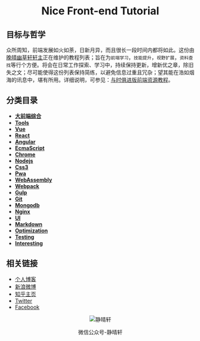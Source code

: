 <h1 align="center">Nice Front-end Tutorial</h1>


## 目标与哲学

众所周知，前端发展如火如荼，日新月异，而且很长一段时间内都将如此。这份由[晚晴幽草轩轩主](https://jeffjade.com)正在维护的教程列表；旨在为`前端学习`，`技能提升`，`视野扩展`，`资料查找`等行个方便。将会在日常工作探索、学习中，持续保持更新，增新优之章，除旧失之文；尽可能使得这份列表保持简练，以避免信息过重且冗杂；望其能在浩如烟海的讯息中，堪有所用。详细说明，可参见：[与时俱进版前端资源教程](https://www.jeffjade.com/2017/09/28/127-nice-front-end-tutorial/)。

## 分类目录

- [**大前端综合**](https://github.com/nicejade/nice-front-end-tutorial/blob/master/tutorial/front-end-tutorial.md)
- [**Tools**](https://github.com/nicejade/nice-front-end-tutorial/blob/master/tutorial/tools-tutorial.md)
- [**Vue**](https://github.com/nicejade/nice-front-end-tutorial/blob/master/tutorial/vue-tutorial.md)
- [**React**](https://github.com/nicejade/nice-front-end-tutorial/blob/master/tutorial/react-tutorial.md)
- [**Angular**](https://github.com/nicejade/nice-front-end-tutorial/blob/master/tutorial/angular-tutorial.md)
- [**EcmaScript**](https://github.com/nicejade/nice-front-end-tutorial/blob/master/tutorial/ecmascript-tutorial.md)
- [**Chrome**](https://github.com/nicejade/nice-front-end-tutorial/blob/master/tutorial/chrome-tutorial.md)
- [**Nodejs**](https://github.com/nicejade/nice-front-end-tutorial/blob/master/tutorial/nodejs-tutorial.md)
- [**Css3**](https://github.com/nicejade/nice-front-end-tutorial/blob/master/tutorial/css3-tutorial.md)
- [**Pwa**](https://github.com/nicejade/nice-front-end-tutorial/blob/master/tutorial/pwa-tutorial.md)
- [**WebAssembly**](https://github.com/nicejade/nice-front-end-tutorial/blob/master/tutorial/webAssembly.md)
- [**Webpack**](https://github.com/nicejade/nice-front-end-tutorial/blob/master/tutorial/webpack-tutorial.md)
- [**Gulp**](https://github.com/nicejade/nice-front-end-tutorial/blob/master/tutorial/gulp-tutorial.md)
- [**Git**](https://github.com/nicejade/nice-front-end-tutorial/blob/master/tutorial/git-tutorial.md)
- [**Mongodb**](https://github.com/nicejade/nice-front-end-tutorial/blob/master/tutorial/mongodb-tutorial.md)
- [**Nginx**](https://github.com/nicejade/nice-front-end-tutorial/blob/master/tutorial/nginx-tutorial.md)
- [**UI**](https://github.com/nicejade/nice-front-end-tutorial/blob/master/tutorial/ui-tutorial.md)
- [**Markdown**](https://github.com/nicejade/nice-front-end-tutorial/blob/master/tutorial/markdown-tutorial.md)
- [**Optimization**](https://github.com/nicejade/nice-front-end-tutorial/blob/master/tutorial/optimization-tutorial.md)
- [**Testing**](https://github.com/nicejade/nice-front-end-tutorial/blob/master/tutorial/testing-tutorial.md)
- [**Interesting**](https://github.com/nicejade/nice-front-end-tutorial/blob/master/tutorial/interesting-tutorial.md)

## 相关链接

- [个人博客](https://jeffjade.com/Links)
- [新浪微博](http://weibo.com/jeffjade)
- [知乎主页](https://www.zhihu.com/people/yang-qiong-pu/)
- [Twitter](https://twitter.com/jeffjade2)
- [Facebook](https://www.facebook.com/yang.gang.jade)

<div align="center"><img src="https://raw.githubusercontent.com/nicejade/nice-front-end-tutorial/master/assets/images/静晴轩.jpg" alt="静晴轩"><p>微信公众号-静晴轩</p></div>
